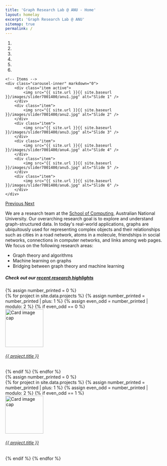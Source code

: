 ```yaml
---
title: 'Graph Research Lab @ ANU - Home'
layout: homelay
excerpt: 'Graph Research Lab @ ANU'
sitemap: true
permalink: /
---
```


<div markdown="0" id="carousel" class="carousel slide" data-ride="carousel" data-interval="4000" data-pause="hover">
    <!-- Menu -->
    <ol class="carousel-indicators">
        <li data-target="#carousel" data-slide-to="0" class="active"></li>
        <li data-target="#carousel" data-slide-to="1"></li>
        <li data-target="#carousel" data-slide-to="2"></li>
        <li data-target="#carousel" data-slide-to="3"></li>
        <li data-target="#carousel" data-slide-to="4"></li>
        <li data-target="#carousel" data-slide-to="5"></li>
    </ol>

    <!-- Items -->
    <div class="carousel-inner" markdown="0">
        <div class="item active">
            <img src="{{ site.url }}{{ site.baseurl }}/images/slider7001400/anu1.jpg" alt="Slide 1" />
        </div>
        <div class="item">
            <img src="{{ site.url }}{{ site.baseurl }}/images/slider7001400/anu2.jpg" alt="Slide 2" />
        </div>
        <div class="item">
            <img src="{{ site.url }}{{ site.baseurl }}/images/slider7001400/anu3.jpg" alt="Slide 3" />
        </div>
        <div class="item">
            <img src="{{ site.url }}{{ site.baseurl }}/images/slider7001400/anu4.jpg" alt="Slide 4" />
        </div>
        <div class="item">
            <img src="{{ site.url }}{{ site.baseurl }}/images/slider7001400/anu5.jpg" alt="Slide 5" />
        </div>
        <div class="item">
            <img src="{{ site.url }}{{ site.baseurl }}/images/slider7001400/anu6.jpg" alt="Slide 6" />
        </div>
    </div>

  <a class="left carousel-control" href="#carousel" role="button" data-slide="prev">
    <span class="glyphicon glyphicon-chevron-left" aria-hidden="true"></span>
    <span class="sr-only">Previous</span>
  </a>
  <a class="right carousel-control" href="#carousel" role="button" data-slide="next">
    <span class="glyphicon glyphicon-chevron-right" aria-hidden="true"></span>
    <span class="sr-only">Next</span>
  </a>
</div>

We are a research team at the [School of Computing](https://cs.anu.edu.au/), Australian National University. Our overarching research goal is to explore and understand graph-structured data. In today's real-world applications, graphs are ubiquitously used for representing complex objects and their relationships such as cities in a road network, atoms in a molecule, friendships in social networks, connections in computer networks, and links among web pages. We focus on the following research areas:

- Graph theory and algorithms
- Machine learning on graphs
- Bridging between graph theory and machine learning

<h5>
  Check out our <a href="{{ site.url }}{{ site.baseurl }}/publications">recent research highlights</a>
</h5>

<div id="html" markdown="0">
  {% assign number_printed = 0 %}
  <div class="row topic-row">
      {% for project in site.data.projects %}
      {% assign number_printed = number_printed | plus: 1 %}
      {% assign even_odd = number_printed | modulo: 2 %}
      {% if even_odd == 0 %}
      <div class="col-sm-3 topic-card">
        <a class="card" style="width: 18rem;" href="{{ site.url }}{{ site.baseurl }}/{{ project.page }}">
          <img class="card-img-top" src="{{ site.url }}{{ site.baseurl }}/images/propic/{{ project.image }}" alt="Card image cap" height="120" width="auto">
          <div class="card-body">
            <h6 class="card-title">{{ project.title }}</h6>
          </div>
        </a>
      </div>
      {% endif %}
      {% endfor %}
  </div>
  {% assign number_printed = 0 %}
  <div class="row topic-row">
      {% for project in site.data.projects %}
      {% assign number_printed = number_printed | plus: 1 %}
      {% assign even_odd = number_printed | modulo: 2 %}
      {% if even_odd == 1 %}
      <div class="col-sm-3 topic-card">
        <a class="card" style="width: 18rem;" href="{{ site.url }}{{ site.baseurl }}/{{ project.page }}">
          <img class="card-img-top" src="{{ site.url }}{{ site.baseurl }}/images/propic/{{ project.image }}" alt="Card image cap" height="120" width="auto">
          <div class="card-body">
            <h6 class="card-title">{{ project.title }}</h6>
          </div>
        </a>
      </div>
      {% endif %}
      {% endfor %}
  </div>

</div>

<div class="col-sm-6 clearfix">
 <div class="box">
   <protit>  </protit>
 </div>
</div>
